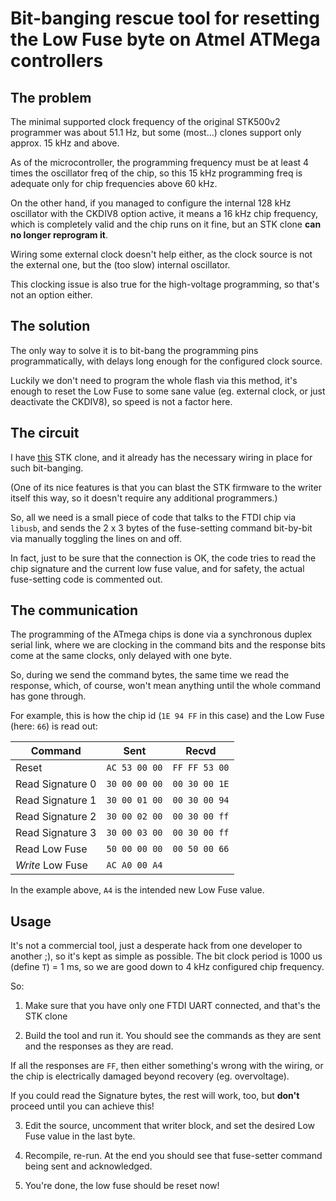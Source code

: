 # Bit-banging rescue tool for resetting the Low Fuse byte on Atmel ATMega controllers


## The problem

The minimal supported clock frequency of the original STK500v2 programmer was about 51.1 Hz,
but some (most...) clones support only approx. 15 kHz and above.

As of the microcontroller, the programming frequency must be at least 4 times the
oscillator freq of the chip, so this 15 kHz programming freq is adequate only
for chip frequencies above 60 kHz.

On the other hand, if you managed to configure the internal 128 kHz oscillator
with the CKDIV8 option active, it means a 16 kHz chip frequency, which is completely
valid and the chip runs on it fine, but an STK clone **can no longer reprogram it**.

Wiring some external clock doesn't help either, as the clock source is not
the external one, but the (too slow) internal oscillator.

This clocking issue is also true for the high-voltage programming, so that's not
an option either.


## The solution

The only way to solve it is to bit-bang the programming pins programmatically,
with delays long enough for the configured clock source.

Luckily we don't need to program the whole flash via this method, it's
enough to reset the Low Fuse to some sane value (eg. external clock, or just
deactivate the CKDIV8), so speed is not a factor here.


## The circuit

I have [this](http://tuxgraphics.org/electronics/200705/article07052.shtml) STK clone,
and it already has the necessary wiring in place for such bit-banging.

(One of its nice features is that you can blast the STK firmware to the writer itself
this way, so it doesn't require any additional programmers.)

So, all we need is a small piece of code that talks to the FTDI chip via `libusb`, and
sends the 2 x 3 bytes of the fuse-setting command bit-by-bit via manually toggling the
lines on and off.

In fact, just to be sure that the connection is OK, the code tries to read the chip signature and the current low fuse value, and for safety, the actual fuse-setting code is commented out.


## The communication

The programming of the ATmega chips is done via a synchronous duplex serial link, where we are clocking in the command bits and the response bits come at the same clocks, only delayed with one byte.

So, during we send the command bytes, the same time we read the response, which, of course, won't mean anything until the whole command has gone through.

For example, this is how the chip id (`1E 94 FF` in this case) and the Low Fuse (here: `66`) is read out:

| Command          |  Sent         | Recvd         |
| ---------------- | ------------- | ------------- |
| Reset            | `AC 53 00 00` | `FF FF 53 00` |
| Read Signature 0 | `30 00 00 00` | `00 30 00 1E` |
| Read Signature 1 | `30 00 01 00` | `00 30 00 94` |
| Read Signature 2 | `30 00 02 00` | `00 30 00 ff` |
| Read Signature 3 | `30 00 03 00` | `00 30 00 ff` |
| Read Low Fuse    | `50 00 00 00` | `00 50 00 66` |
| *Write* Low Fuse | `AC A0 00 A4` |               |

In the example above, `A4` is the intended new Low Fuse value.


## Usage

It's not a commercial tool, just a desperate hack from one developer to another ;), so it's kept as simple as possible.
The bit clock period is 1000 us (define `T`) = 1 ms, so we are good down to 4 kHz configured chip frequency.

So:

1. Make sure that you have only one FTDI UART connected, and that's the STK clone

2. Build the tool and run it. You should see the commands as they are sent and the responses as they are read.

If all the responses are `FF`, then either something's wrong with the wiring, or the chip is electrically damaged beyond recovery (eg. overvoltage).

If you could read the Signature bytes, the rest will work, too, but **don't** proceed until you can achieve this!

3. Edit the source, uncomment that writer block, and set the desired Low Fuse value in the last byte.

4. Recompile, re-run. At the end you should see that fuse-setter command being sent and acknowledged.

5. You're done, the low fuse should be reset now!





